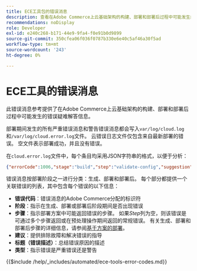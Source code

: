 ```yaml
---
title: ECE工具包的错误消息
description: 查看在Adobe Commerce上云基础架构的构建、部署和部署后过程中可能发生的错误代码和消息的列表。
recommendations: noDisplay
role: Developer
exl-id: e240c268-b171-44e9-9fa4-f0e91b0d9899
source-git-commit: 350cfea06f036f0787b330e6e40c5af46a30f5ad
workflow-type: tm+mt
source-wordcount: '243'
ht-degree: 0%

---
```


# ECE工具的错误消息

此错误消息参考提供了在Adobe Commerce上云基础架构的构建、部署和部署后过程中可能发生的错误疑难解答信息。

部署期间发生的所有严重错误消息和警告错误消息都会写入`var/log/cloud.log`和`/var/log/cloud.error.log`文件。 云错误日志文件仅包含来自最新部署的错误。 空文件表示部署成功，并且没有错误。

在`cloud.error.log`文件中，每个条目均采用JSON字符串的格式，以便于分析：

```json
{"errorCode":1006,"stage":"build","step":"validate-config","suggestion":"No stores/website/locales found in config.php\n  To speed up the deploy process do the following:\n  1. Using SSH, log in to your Magento Cloud account\n  2. Run \"php ./vendor/bin/ece-tools config:dump\"\n  3. Using SCP, copy the app/etc/config.php file to your local repository\n  4. Add, commit, and push your changes to the app/etc/config.php file","title":"The configured state is not ideal","type":"warning"}
```

错误消息按部署阶段之一进行分类：生成、部署和部署后。 每个部分都提供一个关联错误的列表，其中包含每个错误的以下信息：

- **错误代码**：错误消息的Adobe Commerce分配的标识符
- **阶段**：指示在生成、部署或部署后阶段期间是否出现错误
- **步骤**：指示部署方案中可能返回错误的步骤。 如果&#x200B;_Step_&#x200B;列为空，则该错误是可通过多个步骤返回或在预处理操作期间返回的常规错误。 有关生成、部署和部署后步骤的详细信息，请参阅[基于方案的部署](../deploy/scenario-based.md)。
- **建议**：提供排除故障和解决错误的指导
- **标题（错误描述）**：总结错误原因的描述
- **类型**：指示错误是严重错误还是警告

{{$include /help/_includes/automated/ece-tools-error-codes.md}}
